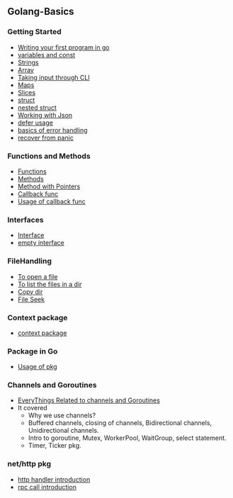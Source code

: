 ## Golang-Basics

### Getting Started

- [Writing your first program in go](https://github.com/ishan16696/Golang-Basics/blob/main/1.Intro.go)
- [variables and const](https://github.com/ishan16696/Golang-Basics/blob/main/2.variable.go)
- [Strings](https://github.com/ishan16696/Golang-Basics/blob/main/3.string.go)
- [Array](https://github.com/ishan16696/Golang-Basics/blob/main/4.array.go)
- [Taking input through CLI](https://github.com/ishan16696/Golang-Basics/blob/main/5.input_from_cli.go)
- [Maps](https://github.com/ishan16696/Golang-Basics/blob/main/6.maps.go)
- [Slices](https://github.com/ishan16696/Golang-Basics/blob/main/8.slices.go)
- [struct](https://github.com/ishan16696/Golang-Basics/blob/main/7.struct.go)
- [nested struct](https://github.com/ishan16696/Golang-Basics/blob/main/7.1.nestedStruct.go)
- [Working with Json](https://github.com/ishan16696/Golang-Basics/blob/main/10.json.go)
- [defer usage](https://github.com/ishan16696/Golang-Basics/blob/main/11.defer.go)
- [basics of error handling](https://github.com/ishan16696/Golang-Basics/blob/main/9.error.go)
- [recover from panic](https://github.com/ishan16696/Golang-Basics/blob/main/12.recover.go)

### Functions and Methods

- [Functions](https://github.com/ishan16696/Golang-Basics/blob/main/functionAndmethods/3.function.go)
- [Methods](https://github.com/ishan16696/Golang-Basics/blob/main/functionAndmethods/1.methods.go)
- [Method with Pointers](https://github.com/ishan16696/Golang-Basics/blob/main/functionAndmethods/2.methods_with_pointers.go)
- [Callback func](https://github.com/ishan16696/Golang-Basics/blob/main/functionAndmethods/4.callback.go)
- [Usage of callback func](https://github.com/ishan16696/Golang-Basics/blob/main/functionAndmethods/5.callback.go)

### Interfaces

- [Interface](https://github.com/ishan16696/Golang-Basics/tree/main/interface)
- [empty interface](https://github.com/ishan16696/Golang-Basics/blob/main/interface/4.emptyInterface.go)

### FileHandling

- [To open a file](https://github.com/ishan16696/Golang-Basics/blob/main/FileHandling/openfile.go)
- [To list the files in a dir](https://github.com/ishan16696/Golang-Basics/blob/main/FileHandling/listDir.go)
- [Copy dir](https://github.com/ishan16696/Golang-Basics/blob/main/FileHandling/copy_dir.go)
- [File Seek](https://github.com/ishan16696/Golang-Basics/blob/main/FileHandling/offsetSeek.go)

### Context package

- [context package](https://github.com/ishan16696/Golang-Basics/tree/main/context_pkg)

### Package in Go

- [Usage of pkg](https://github.com/ishan16696/Golang-Basics/tree/main/package_examples/src)

### Channels and Goroutines

- [EveryThings Related to channels and Goroutines](https://github.com/ishan16696/Golang-Basics/tree/main/channels%20and%20goroutines)
- It covered
   * Why we use channels?
   * Buffered channels, closing of channels, Bidirectional channels, Unidirectional channels.
   * Intro to goroutine, Mutex, WorkerPool, WaitGroup, select statement.
   * Timer, Ticker pkg.

### net/http pkg

- [http handler introduction](https://github.com/ishan16696/Golang-Basics/blob/main/http/1.http.go)
- [rpc call introduction](https://github.com/ishan16696/Golang-Basics/tree/main/http/rpc)
